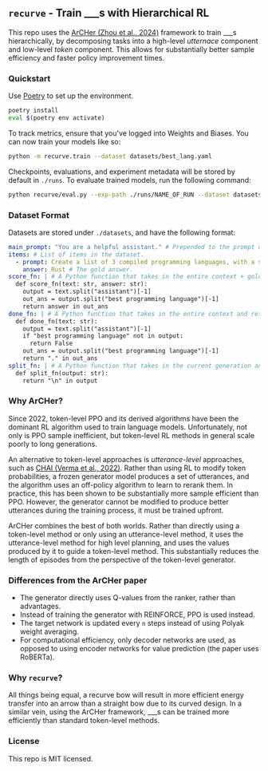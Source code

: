 ## `recurve` - Train ___s with Hierarchical RL

This repo uses the [ArCHer (Zhou et al., 2024)](https://yifeizhou02.github.io/archer.io/) framework to train ___s hierarchically, by decomposing tasks into a high-level *utternace* component and low-level *token* component. This allows for substantially better sample efficiency and faster policy improvement times.

### Quickstart

Use [Poetry](https://python-poetry.org/) to set up the environment.

```bash
poetry install
eval $(poetry env activate)
```

To track metrics, ensure that you've logged into Weights and Biases. You can now train your models like so:

```bash
python -m recurve.train --dataset datasets/best_lang.yaml
```

Checkpoints, evaluations, and experiment metadata will be stored by default in `./runs`. To evaluate trained models, run the following command:

```bash
python recurve/eval.py --exp-path ./runs/NAME_OF_RUN --dataset datasets/best_lang.yaml --chkpt-label latest
```

### Dataset Format

Datasets are stored under `./datasets`, and have the following format:

```yaml
main_prompt: "You are a helpful assistant." # Prepended to the prompt of each item in the dataset.
items: # List of items in the dataset.
  - prompt: Create a list of 3 compiled programming languages, with a short description of each on one line. Then, tell me the best programming language in the form "The best programming language is ____.". # The context given to the model at the beginning.
    answer: Rust # The gold answer.
score_fn: | # A Python function that takes in the entire context + gold answer, and returns a score. This is run after the episode finishes.
  def score_fn(text: str, answer: str):
    output = text.split("assistant")[-1]
    out_ans = output.split("best programming language")[-1]
    return answer in out_ans
done_fn: | # A Python function that takes in the entire context and returns whether the episode should terminate. This is run after each token is generated.
  def done_fn(text: str):
    output = text.split("assistant")[-1]
    if "best programming language" not in output:
      return False
    out_ans = output.split("best programming language")[-1]
    return "." in out_ans
split_fn: | # A Python function that takes in the current generation and returns whether the generation should stop. This is run after each token is generated.
  def split_fn(output: str):
    return "\n" in output
```

### Why ArCHer?

Since 2022, token-level PPO and its derived algorithms have been the dominant RL algorithm used to train language models. Unfortunately, not only is PPO sample inefficient, but token-level RL methods in general scale poorly to long generations.

An alternative to token-level approaches is *utterance-level* approaches, such as [CHAI (Verma et al., 2022)](https://siddharthverma314.github.io/research/chai-acl-2022/). Rather than using RL to modify token probabilities, a frozen generator model produces a set of utterances, and the algorithm uses an off-policy algorithm to learn to rerank them. In practice, this has been shown to be substantially more sample efficient than PPO. However, the generator cannot be modified to produce better utterances during the training process, it must be trained upfront.

ArCHer combines the best of both worlds. Rather than directly using a token-level method or only using an utterance-level method, it uses the utterance-level method for high level planning, and uses the values produced by it to guide a token-level method. This substantially reduces the length of episodes from the perspective of the token-level generator.

### Differences from the ArCHer paper

- The generator directly uses Q-values from the ranker, rather than advantages.
- Instead of training the generator with REINFORCE, PPO is used instead.
- The target network is updated every `n` steps instead of using Polyak weight averaging.
- For computational efficiency, only decoder networks are used, as opposed to using encoder networks for value prediction (the paper uses RoBERTa).

### Why `recurve`?

All things being equal, a recurve bow will result in more efficient energy transfer into an arrow than a straight bow due to its curved design. In a similar vein, using the ArCHer framework, ___s can be trained more efficiently than standard token-level methods.

### License

This repo is MIT licensed.